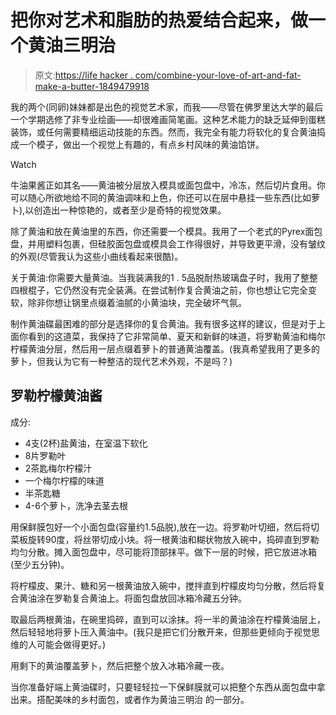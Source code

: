 # 把你对艺术和脂肪的热爱结合起来，做一个黄油三明治

> 原文:[https://life hacker . com/combine-your-love-of-art-and-fat-make-a-butter-1849479918](https://lifehacker.com/combine-your-love-of-art-and-fat-and-make-a-butter-terr-1849479918)

我的两个(同卵)妹妹都是出色的视觉艺术家，而我——尽管在佛罗里达大学的最后一个学期选修了非专业绘画——却很难画简笔画。这种艺术能力的缺乏延伸到蛋糕装饰，或任何需要精细运动技能的东西。然而，我完全有能力将软化的复合黄油捣成一个模子，做出一个视觉上有趣的，有点乡村风味的黄油馅饼。

Watch

牛油果酱正如其名——黄油被分层放入模具或面包盘中，冷冻，然后切片食用。你可以随心所欲地给不同的黄油调味和上色，你还可以在层中悬挂一些东西(比如萝卜),以创造出一种惊艳的，或者至少是奇特的视觉效果。

除了黄油和放在黄油里的东西，你还需要一个模具。我用了一个老式的Pyrex面包盘，并用塑料包裹，但硅胶面包盘或模具会工作得很好，并导致更平滑，没有皱纹的外观(尽管我认为这些小曲线看起来很酷)。

关于黄油:你需要大量黄油。当我装满我的1 . 5品脱耐热玻璃盘子时，我用了整整四根棍子，它仍然没有完全装满。在尝试制作复合黄油之前，你也想让它完全变软，除非你想让锅里点缀着油腻的小黄油块，完全破坏气氛。

制作黄油碟最困难的部分是选择你的复合黄油。我有很多这样的建议，但是对于上面你看到的这道菜，我保持了它非常简单、夏天和新鲜的味道，将罗勒黄油和梅尔柠檬黄油分层，然后用一层点缀着萝卜的普通黄油覆盖。(我真希望我用了更多的萝卜，但我认为它有一种整洁的现代艺术外观，不是吗？)

## 罗勒柠檬黄油酱

成分:

*   4支(2杯)盐黄油，在室温下软化
*   8片罗勒叶
*   2茶匙梅尔柠檬汁
*   一个梅尔柠檬的味道
*   半茶匙糖
*   4-6个萝卜，洗净去茎去根

用保鲜膜包好一个小面包盘(容量约1.5品脱),放在一边。将罗勒叶切细，然后将切菜板旋转90度，将丝带切成小块。将一根黄油和糊状物放入碗中，捣碎直到罗勒均匀分散。摊入面包盘中，尽可能将顶部抹平。做下一层的时候，把它放进冰箱(至少五分钟)。

将柠檬皮、果汁、糖和另一根黄油放入碗中，搅拌直到柠檬皮均匀分散，然后将复合黄油涂在罗勒复合黄油上。将面包盘放回冰箱冷藏五分钟。

取最后两根黄油，在碗里捣碎，直到可以涂抹。将一半的黄油涂在柠檬黄油层上，然后轻轻地将萝卜压入黄油中。(我只是把它们分散开来，但那些更倾向于视觉思维的人可能会做得更好。)

用剩下的黄油覆盖萝卜，然后把整个放入冰箱冷藏一夜。

当你准备好端上黄油碟时，只要轻轻拉一下保鲜膜就可以把整个东西从面包盘中拿出来。搭配美味的乡村面包，或者作为黄油三明治 的一部分。